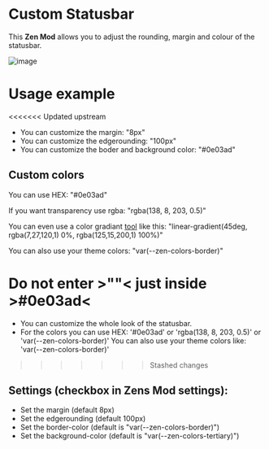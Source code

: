 # Custom Statusbar

This **Zen Mod** allows you to adjust the rounding, margin and colour of the statusbar.

![image]()

# Usage example
<<<<<<< Updated upstream
  - You can customize the margin: "8px"
  - You can customize the edgerounding: "100px"
  - You can customize the boder and background color: "#0e03ad"

## Custom colors
You can use HEX: "#0e03ad"

If you want transparency use rgba: "rgba(138, 8, 203, 0.5)"

You can even use a color gradiant [tool](https://cssgradient.io/) like this: "linear-gradient(45deg, rgba(7,27,120,1) 0%, rgba(125,15,200,1) 100%)"

You can also use your theme colors: "var(--zen-colors-border)"

Do not enter >""< just inside >#0e03ad<
=======
  - You can customize the whole look of the statusbar.
  - For the colors you can use HEX: '#0e03ad' or 'rgba(138, 8, 203, 0.5)' or 'var(--zen-colors-border)'
  You can also use your theme colors like: 'var(--zen-colors-border)'
>>>>>>> Stashed changes

## Settings (checkbox in Zens Mod settings):
  - Set the margin (default 8px)
  - Set the edgerounding (default 100px)
  - Set the border-color (default is "var(--zen-colors-border)")
  - Set the background-color (default is "var(--zen-colors-tertiary)")
